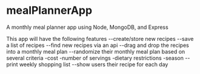 # mealPlannerApp
A monthly meal planner app using Node, MongoDB, and Express

This app will have the following features
--create/store new recipes
--save a list of recipes
--find new recipes via an api
--drag and drop the recipes into a monthly meal plan
--randomize their monthly meal plan based on several criteria
    -cost
    -number of servings
    -dietary restrictions
    -season
--print weekly shopping list
--show users their recipe for each day